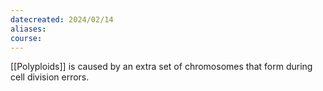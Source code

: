 ```yaml
---
datecreated: 2024/02/14
aliases: 
course:
---
```

[[Polyploids]] is caused by an extra set of chromosomes that form during cell division errors.